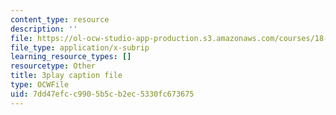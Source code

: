```yaml
---
content_type: resource
description: ''
file: https://ol-ocw-studio-app-production.s3.amazonaws.com/courses/18-01sc-single-variable-calculus-fall-2010/7dd47efcc9905b5cb2ec5330fc673675_XRkgBWbWvg4.vtt
file_type: application/x-subrip
learning_resource_types: []
resourcetype: Other
title: 3play caption file
type: OCWFile
uid: 7dd47efc-c990-5b5c-b2ec-5330fc673675
---
```

